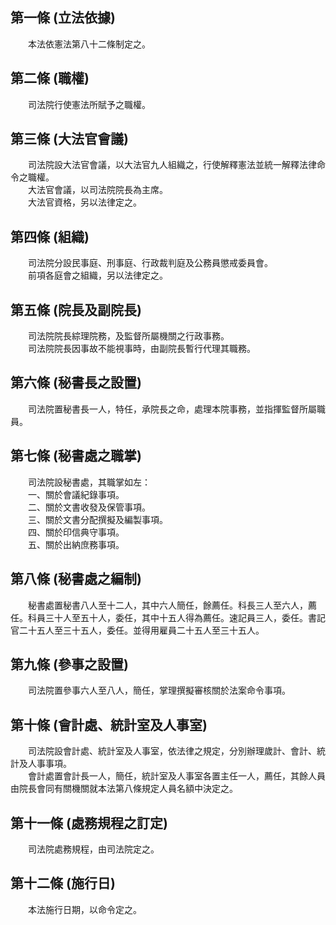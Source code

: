 第一條 (立法依據)
-----------------
　　本法依憲法第八十二條制定之。  


第二條 (職權)
-------------
　　司法院行使憲法所賦予之職權。  


第三條 (大法官會議)
-------------------
　　司法院設大法官會議，以大法官九人組織之，行使解釋憲法並統一解釋法律命令之職權。  
　　大法官會議，以司法院院長為主席。  
　　大法官資格，另以法律定之。  


第四條 (組織)
-------------
　　司法院分設民事庭、刑事庭、行政裁判庭及公務員懲戒委員會。  
　　前項各庭會之組織，另以法律定之。  


第五條 (院長及副院長)
---------------------
　　司法院院長綜理院務，及監督所屬機關之行政事務。  
　　司法院院長因事故不能視事時，由副院長暫行代理其職務。  


第六條 (秘書長之設置)
---------------------
　　司法院置秘書長一人，特任，承院長之命，處理本院事務，並指揮監督所屬職員。  


第七條 (秘書處之職掌)
---------------------
　　司法院設秘書處，其職掌如左：  
　　一、關於會議紀錄事項。  
　　二、關於文書收發及保管事項。  
　　三、關於文書分配撰擬及編製事項。  
　　四、關於印信典守事項。  
　　五、關於出納庶務事項。  


第八條 (秘書處之編制)
---------------------
　　秘書處置秘書八人至十二人，其中六人簡任，餘薦任。科長三人至六人，薦任。科員三十人至五十人，委任，其中十五人得為薦任。速記員三人，委任。書記官二十五人至三十五人，委任。並得用雇員二十五人至三十五人。  


第九條 (參事之設置)
-------------------
　　司法院置參事六人至八人，簡任，掌理撰擬審核關於法案命令事項。  


第十條 (會計處、統計室及人事室)
-------------------------------
　　司法院設會計處、統計室及人事室，依法律之規定，分別辦理歲計、會計、統計及人事事項。  
　　會計處置會計長一人，簡任，統計室及人事室各置主任一人，薦任，其餘人員由院長會同有關機關就本法第八條規定人員名額中決定之。  


第十一條 (處務規程之訂定)
-------------------------
　　司法院處務規程，由司法院定之。  


第十二條 (施行日)
-----------------
　　本法施行日期，以命令定之。